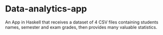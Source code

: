 # Data-analytics-app
An App in Haskell that receives a dataset of 4 CSV files containing students names, semester and exam grades, then provides many valuable statistics.
